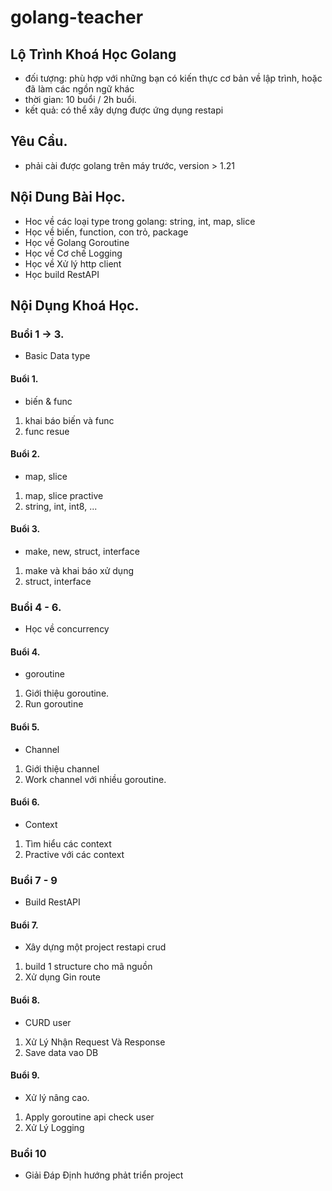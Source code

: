 # golang-teacher

## Lộ Trình Khoá Học Golang
- đối tượng: phù hợp với những bạn có kiến thực cơ bản về lập trình, hoặc đã làm các ngồn ngữ khác
- thời gian: 10 buổi / 2h buổi.
- kết quả: có thể xây dựng được ứng dụng restapi

## Yêu Cầu.
- phải cài được golang trên máy trước, version > 1.21

## Nội Dung Bài Học.
- Hoc về các loại type trong golang: string, int, map, slice
- Học về biến, function, con trỏ, package
- Học về Golang Goroutine
- Học về Cơ chế Logging
- Học về Xử lý http client
- Học build RestAPI

## Nội Dụng Khoá Học.
### Buổi 1 -> 3.
- Basic Data type

#### Buổi 1.
- biến & func
1. khai báo biến và func
2. func resue

#### Buổi 2.
- map, slice
1. map, slice practive
2. string, int, int8, ...
   
#### Buổi 3.
- make, new, struct, interface
1. make và khai báo xử dụng
2. struct, interface

### Buổi 4 - 6.
- Học về concurrency
  
#### Buổi 4.
- goroutine
1. Giới thiệu goroutine.
2. Run goroutine

#### Buổi 5.
- Channel
1. Giới thiệu channel
2. Work channel với nhiều goroutine.

#### Buổi 6.
- Context
1. Tìm hiểu các context
2. Practive với các context

### Buổi 7 - 9
- Build RestAPI

#### Buổi 7.
- Xây dựng một project restapi crud
1. build 1 structure cho mã nguồn
2. Xử dụng Gin route

#### Buổi 8.
- CURD user
1. Xử Lý Nhận Request Và Response
2. Save data vao DB
<!-- 1. Xử Lý Lưu thông tin vào postgres database
1. Xử lý logging
2. Xử Lý Call Http Client. -->

#### Buổi 9.
- Xử lý nâng cao.
1. Apply goroutine api check user
2. Xử Lý Logging

### Buổi 10
- Giải Đáp Định hướng phảt triển project
